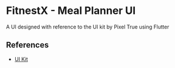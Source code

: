 # FitnestX - Meal Planner UI

A UI designed with reference to the UI kit by Pixel True using Flutter

## References
- [UI Kit](https://www.pixeltrue.com/free-ui-kits/fitness-app-ui-kit)

